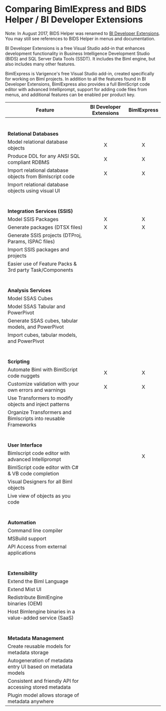 # Comparing BimlExpress and BIDS Helper / BI Developer Extensions

Note: In August 2017, BIDS Helper was renamed to [BI Developer Extensions](https://bideveloperextensions.github.io/). You may still see references to BIDS Helper in menus and documentation.

BI Developer Extensions is a free Visual Studio add-in that enhances development functionality in Business Intelligence Development Studio (BIDS) and SQL Server Data Tools (SSDT). It includes the Biml engine, but also includes many other features.

BimlExpress is Varigence's free Visual Studio add-in, created specifically for working on Biml projects. In addition to all the features found in BI Developer Extensions, BimlExpress also provides a full BimlScript code editor with advanced Intelliprompt, support for adding code files from menus, and additional features can be enabled per product key.

| Feature                                                        | BI Developer Extensions | BimlExpress |
| -------------------------------------------------------------- |:-----------------------:|:-----------:|
| <br /><br />**Relational Databases** <br />                    |                         |             |
| Model relational database objects                              | X                       | X           |
| Produce DDL for any ANSI SQL compliant RDBMS                   | X                       | X           |
| Import relational database objects from Bimlscript code        | X                       | X           |
| Import relational database objects using visual UI             |                         |             |
| <br /><br />**Integration Services (SSIS)**                    |                         |             |
| Model SSIS Packages                                            | X                       | X           |
| Generate packages (DTSX files)                                 | X                       | X           |
| Generate SSIS projects (DTProj, Params, ISPAC files)           |                         |             |
| Import SSIS packages and projects                              |                         |             |
| Easier use of Feature Packs & 3rd party Task/Components        |                         |             |
| <br /><br />**Analysis Services**                              |                         |             |
| Model SSAS Cubes                                               |                         |             |
| Model SSAS Tabular and PowerPivot                              |                         |             |
| Generate SSAS cubes, tabular models, and PowerPivot            |                         |             |
| Import cubes, tabular models, and PowerPivot                   |                         |             |
| <br /><br />**Scripting**                                      |                         |             |
| Automate Biml with BimlScript code nuggets                     | X                       | X           |
| Customize validation with your own errors and warnings         | X                       | X           |
| Use Transformers to modify objects and inject patterns         |                         |             |
| Organize Transformers and Bimlscripts into reusable Frameworks |                         |             |
| <br /><br />**User Interface**                                 |                         |             |
| Bimlscript code editor with advanced Intelliprompt             |                         | X           |
| BimlScript code editor with C# & VB code completion            |                         |             |
| Visual Designers for all Biml objects                          |                         |             |
| Live view of objects as you code                               |                         |             |
| <br /><br />**Automation**                                     |                         |             |
| Command line compiler                                          |                         |             |
| MSBuild support                                                |                         |             |
| API Access from external applications                          |                         |             |
| <br /><br />**Extensibility**                                  |                         |             |
| Extend the Biml Language                                       |                         |             |
| Extend Mist UI                                                 |                         |             |
| Redistribute BimlEngine binaries (OEM)                         |                         |             |
| Host Bimlengine binaries in a value-added service (SaaS)       |                         |             |
| <br /><br />**Metadata Management**                            |                         |             |
| Create reusable models for metadata storage                    |                         |             |
| Autogeneration of metadata entry UI based on metadata models   |                         |             |
| Consistent and friendly API for accessing stored metadata      |                         |             |
| Plugin model allows storage of metadata anywhere               |                         |             |
